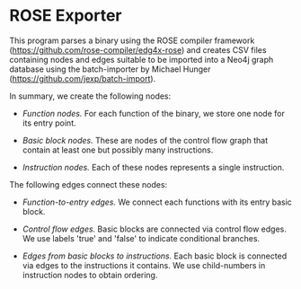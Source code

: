 ROSE Exporter
=============

This program parses a binary using the ROSE compiler framework
(https://github.com/rose-compiler/edg4x-rose) and creates CSV files
containing nodes and edges suitable to be imported into a Neo4j graph
database using the batch-importer by  Michael Hunger
(https://github.com/jexp/batch-import).

In summary, we create the following nodes:

* *Function nodes.* For each function of the binary, we store one node
  for its entry point.

* *Basic block nodes.* These are nodes of the control flow graph that contain
  at least one but possibly many instructions.

* *Instruction nodes.* Each of these nodes represents a single
  instruction.

The following edges connect these nodes:

* *Function-to-entry edges.* We connect each functions with its entry
  basic block.

* *Control flow edges.* Basic blocks are connected via control flow
  edges. We use labels 'true' and 'false' to indicate conditional
  branches.

* *Edges from basic blocks to instructions.* Each basic block is
  connected via edges to the instructions it contains. We use
  child-numbers in instruction nodes to obtain ordering.

